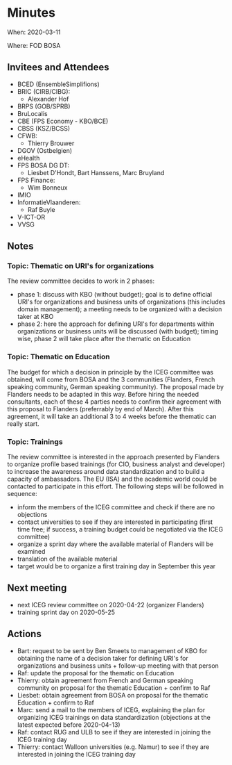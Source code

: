 # Minutes
When: 2020-03-11

Where: FOD BOSA

## Invitees and Attendees
- BCED (EnsembleSimplifions)
- BRIC (CIRB/CIBG):                    
  - Alexander Hof
- BRPS (GOB/SPRB)
- BruLocalis
- CBE (FPS Economy - KBO/BCE)
- CBSS (KSZ/BCSS)
- CFWB: 
  - Thierry Brouwer
- DGOV (Ostbelgien)
- eHealth
- FPS BOSA DG DT:                      
  - Liesbet D'Hondt, Bart Hanssens, Marc Bruyland
- FPS Finance:                         
  - Wim Bonneux
- IMIO
- InformatieVlaanderen:                
  - Raf Buyle
- V-ICT-OR
- VVSG

## Notes

### Topic: Thematic on URI's for organizations
The review committee decides to work in 2 phases:
- phase 1: discuss with KBO (without budget); goal is to define official URI's for organizations and business units of organizations (this includes domain management); a meeting needs to be organized with a decision taker at KBO
- phase 2: here the approach for defining URI's for departments within organizations or business units will be discussed (with budget); timing wise, phase 2 will take place after the thematic on Education

### Topic: Thematic on Education
The budget for which a decision in principle by the ICEG committee was obtained, will come from BOSA and the 3 communities (Flanders, French speaking community, German speaking community). The proposal made by Flanders needs to be adapted in this way.
Before hiring the needed consultants, each of these 4 parties needs to confirm their agreement with this proposal to Flanders (preferrably by end of March). After this agreement, it will take an additional 3 to 4 weeks before the thematic can really start.

### Topic: Trainings
The review committee is interested in the approach presented by Flanders to organize profile based trainings (for CIO, business analyst and developer) to increase the awareness around data standardization and to build a capacity of ambassadors.
The EU (ISA) and the academic world could be contacted to participate in this effort.
The following steps will be followed in sequence:
- inform the members of the ICEG committee and check if there are no objections
- contact universities to see if they are interested in participating (first time free; if success, a training budget could be negotiated via the ICEG committee)
- organize a sprint day where the available material of Flanders will be examined 
- translation of the available material
- target would be to organize a first training day in September this year

## Next meeting
- next ICEG review committee on 2020-04-22 (organizer Flanders)
- training sprint day on 2020-05-25

## Actions
- Bart: request to be sent by Ben Smeets to management of KBO for obtaining the name of a decision taker for defining URI's for organizations and business units + follow-up meeting with that person  
- Raf: update the proposal for the thematic on Education
- Thierry: obtain agreement from French and German speaking community on proposal for the thematic Education + confirm to Raf
- Liesbet: obtain agreement from BOSA on proposal for the thematic Education + confirm to Raf
- Marc: send a mail to the members of ICEG, explaining the plan for organizing ICEG trainings on data standardization (objections at the latest expected before 2020-04-13)
- Raf: contact RUG and ULB to see if they are interested in joining the ICEG training day
- Thierry: contact Walloon universities (e.g. Namur) to see if they are interested in joining the ICEG training day
